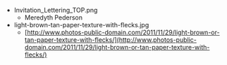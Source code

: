 - Invitation_Lettering_TOP.png
  - Meredyth Pederson
- light-brown-tan-paper-texture-with-flecks.jpg
  - [http://www.photos-public-domain.com/2011/11/29/light-brown-or-tan-paper-texture-with-flecks/](http://www.photos-public-domain.com/2011/11/29/light-brown-or-tan-paper-texture-with-flecks/)
